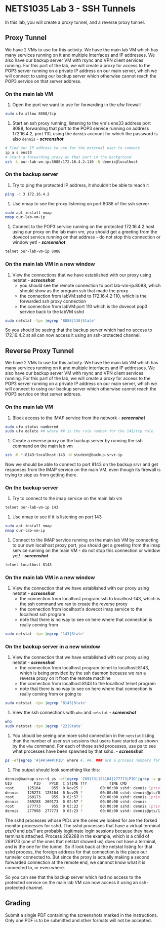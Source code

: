 # NETS1035 Lab 3 - SSH Tunnels
In this lab, you will create a proxy tunnel, and a reverse proxy tunnel.

## Proxy Tunnel
We have 2 VMs to use for this activity. We have the main lab VM which has many services running on it and multiple interfaces and IP addresses. We also have our backup server VM with rsync and VPN client services running. For this part of the lab, we will create a proxy for access to the POP3 server running on a private IP address on our main server, which we will connect to using our backup server which otherwise cannot reach the POP3 service on that server address.

### On the main lab VM 
1. Open the port we want to use for forwarding in the ufw firewall
```bash
sudo ufw allow 8088/tcp
```

1. Start an ssh proxy running, listening to the vm's ens33 address port 8088, forwarding that port to the POP3 service running on address 172.16.4.2, port 110, using the `dennis` account for which the password is also `dennis` - _**screenshot**_

```bash
# Find our IP address to use for the external user to connect
ip a s ens33
# Start a forwarding proxy on that port in the background
ssh -L our-lab-vm-ip:8088:172.16.4.2:110 -N dennis@localhost
```

### On the backup server
1. Try to ping the protected IP address, it shouldn't be able to reach it
```bash
ping -c 3 172.16.4.2
```

1. Use nmap to see the proxy listening on port 8088 of the ssh server
```bash
sudo apt install nmap
nmap our-lab-vm-ip
```

1. Connect to the POP3 service running on the protected 172.16.4.2 host using our proxy on the lab main vm, you should get a greeting from the dovecot service running on that address - do not stop this connection or window yet! - _**screenshot**_
```bash
telnet our-lab-vm-ip 8088
```

### On the main lab VM in a new window
1. View the connections that we have established with our proxy using netstat - _**screenshot**_
   * you should see the remote connection to port lab-vm-ip:8088, which should show as the program ssh that made the proxy
   * the connection from labVM:sshd to 172.16.4.2:110, which is the forwarded ssh proxy connection
   * the connection from labVM:port 110 which is the dovecot pop3 service back to the labVM sshd
```bash
sudo netstat -tpn |egrep '8088|110|State'
```

So you should be seeing that the backup server which had no access to 172.16.4.2 at all can now access it using an ssh-protected channel.

## Reverse Proxy Tunnel
We have 2 VMs to use for this activity. We have the main lab VM which has many services running on it and multiple interfaces and IP addresses. We also have our backup server VM with rsync and VPN client services running. For this part of the lab, we will create a proxy for access to the POP3 server running on a private IP address on our main server, which we will connect to using our backup server which otherwise cannot reach the POP3 service on that server address.

### On the main lab VM
1. Block access to the IMAP service from the network - _**screenshot**_
```bash
sudo ufw status numbered
sudo ufw delete ## where ## is the rule number for the 143/tcp rule
```

1. Create a reverse proxy on the backup server by running the ssh command on the main lab vm
```bash
ssh -R *:8143:localhost:143 -N student@backup-srvr-ip
```

Now we should be able to connect to port 8143 on the backup srvr and get responses from the IMAP service on the main VM, even though its firewall is trying to stop us from getting there.

### On the backup server
1. Try to connect to the imap service on the main lab vm
```bash
telnet our-lab-vm-ip 143
```

1. Use nmap to see if it is listening on port 143
```bash
sudo apt install nmap
nmap our-lab-vm-ip
```

1. Connect to the IMAP service running on the main lab VM by connecting to our own localhost proxy port, you should get a greeting from the imap service running on the main VM - do not stop this connection or window yet! - _**screenshot**_
```bash
telnet localhost 8143
```

### On the main lab VM in a new window
1. View the connection that we have established with our proxy using netstat - _**screenshot**_
   * the connection from localhost program ssh to localhost:143, which is the ssh command we ran to create the reverse proxy
   * the connection from localhost's dovecot imap service to the localhost ssh program
   * note that there is no way to see on here where that connection is really coming from
```bash
sudo netstat -tpn |egrep '143|State'
```

### On the backup server in a new window
1. View the connection that we have established with our proxy using netstat - _**screenshot**_
   * the connection from localhost program telnet to localhost:8143, which is being provided by the ssh daemon because we ran a reverse proxy on it from the remote machine
   * the connection from localhost:8143 to the localhost telnet program
   * note that there is no way to see on here where that connection is really coming from or going to
```bash
sudo netstat -tpn |egrep '8143|State'
```

1. View the ssh connections with `who` and `netstat` - _**screenshot**_
```bash
who
sudo netstat -tpn |egrep '22|State'
```

1. You should be seeing one more sshd connection in the `netstat` listing than the number of user ssh sessions that users have started as shown by the `who` command. For each of those sshd processes, use ps to see what processes have been spawned by that sshd. - _**screenshot**_
```bash
ps -ef|egrep '#|##|###|PID' where #, ##, ### are a process numbers for sshd from the netstat output
```

1. The output should look something like this:
```bash
dennis@backup-srv:~$ ps -ef|egrep '269173|125104|277773|PID'|grep -v grep
UID          PID    PPID  C STIME TTY          TIME CMD
root      125104     955  0 Nov25 ?        00:00:00 sshd: dennis [priv]
dennis    125273  125104  0 Nov25 ?        00:00:00 sshd: dennis@pts/0
root      269173     955  0 02:57 ?        00:00:00 sshd: dennis [priv]
dennis    269288  269173  0 02:57 ?        00:00:00 sshd: dennis
root      277773     955  0 03:23 ?        00:00:00 sshd: dennis [priv]
dennis    277908  277773  0 03:23 ?        00:00:00 sshd: dennis@pts/1
```

The sshd processes whose PIDs are the ones we looked for are the forked monitor processes for sshd. The sshd processes that have a virtual terminal *pts/0* and *pts/1* are probably legitimate login sessions because they have terminals attached. Process 269288 in the example, which is a child of 269173 (one of the ones that netstat showed us) does not have a terminal, and is the one for the tunnel. So if look back at the netstat listing for that sshd process, the foreign address for that connection is the place our tunneler connected to. But since the proxy is actually making a second forwarded connection at the remote end, we cannnot know what it is connected to, or even where.

So you can see that the backup server which had no access to the protected service on the main lab VM can now access it using an ssh-protected channel.

## Grading
Submit a single PDF containing the screenshots marked in the instructions. Only one PDF is to be submitted and other formats will not be accepted.

